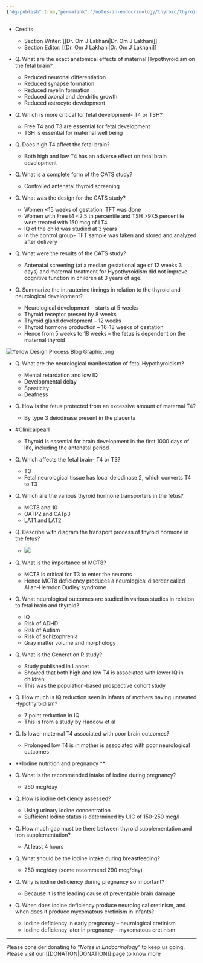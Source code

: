 ```yaml
---
{"dg-publish":true,"permalink":"/notes-in-endocrinology/thyroid/thyroid-disorders-in-pregnancy/3-maternal-thyroid-function-and-the-fetal-brain-development/"}
---
```


-  Credits
    - Section Writer: [[Dr. Om J Lakhani\|Dr. Om J Lakhani]]
    - Section Editor: [[Dr. Om J Lakhani\|Dr. Om J Lakhani]]


- Q. What are the exact anatomical effects of maternal Hypothyroidism on the fetal brain?
    - Reduced neuronal differentiation
    - Reduced synapse formation
    - Reduced myelin formation
    - Reduced axonal and dendritic growth
    - Reduced astrocyte development


- Q. Which is more critical for fetal development- T4 or TSH?
    - Free T4 and T3 are essential for fetal development
    - TSH is essential for maternal well being


- Q. Does high T4 affect the fetal brain?
    - Both high and low T4 has an adverse effect on fetal brain development


- Q. What is a complete form of the CATS study?
    - Controlled antenatal thyroid screening


- Q. What was the design for the CATS study?
    - Women <15 weeks of gestation  TFT was done
    - Women with Free t4 <2.5 th percentile and TSH >97.5 percentile were treated with 150 mcg of LT4
    - IQ of the child was studied at 3 years
    - In the control group- TFT sample was taken and stored and analyzed after delivery


- Q. What were the results of the CATS study?
    - Antenatal screening (at a median gestational age of 12 weeks 3 days) and maternal treatment for Hypothyroidism did not improve cognitive function in children at 3 years of age.


- Q. Summarize the intrauterine timings in relation to the thyroid and neurological development?
    - Neurological development – starts at 5 weeks
    - Thyroid receptor present by 8 weeks
    - Thyroid gland development – 12 weeks
    - Thyroid hormone production – 16-18 weeks of gestation
    - Hence from 5 weeks to 18 weeks – the fetus is dependent on the maternal thyroid

![Yellow Design Process Blog Graphic.png](/img/user/attachments/Yellow%20Design%20Process%20Blog%20Graphic.png)


- Q. What are the neurological manifestation of fetal Hypothyroidism?
    - Mental retardation and low IQ
    - Developmental delay
    - Spasticity
    - Deafness


- Q. How is the fetus protected from an excessive amount of maternal T4?
    - By type 3 deiodinase present in the placenta


- #Clinicalpearl
    - Thyroid is essential for brain development in the first 1000 days of life, including the antenatal period


- Q. Which affects the fetal brain- T4 or T3?
    - T3
    - Fetal neurological tissue has local deiodinase 2, which converts T4 to T3


- Q. Which are the various thyroid hormone transporters in the fetus?
    - MCT8 and 10
    - OATP2 and OATp3
    - LAT1 and LAT2


- Q. Describe with diagram the transport process of thyroid hormone in the fetus?
    - ![](https://firebasestorage.googleapis.com/v0/b/firescript-577a2.appspot.com/o/imgs%2Fapp%2FMedical_learning%2Fe8OagNsbhF.png?alt=media&token=90060880-04cd-4364-b0ec-d4e8e3fd827c)


- Q. What is the importance of MCT8?
    - MCT8 is critical for T3 to enter the neurons
    - Hence MCT8 deficiency produces a neurological disorder called Allan-Herndon Dudley syndrome


- Q. What neurological outcomes are studied in various studies in relation to fetal brain and thyroid?
    - IQ
    - Risk of ADHD
    - Risk of Autism
    - Risk of schizophrenia
    - Gray matter volume and morphology


- Q. What is the Generation R study?
    - Study published in Lancet
    - Showed that both high and low T4 is associated with lower IQ in children
    - This was the population-based prospective cohort study


- Q. How much is IQ reduction seen in infants of mothers having untreated Hypothyroidism?
    - 7 point reduction in IQ
    - This is from a study by Haddow et al


- Q. Is lower maternal T4 associated with poor brain outcomes?
    - Prolonged low T4 is in mother is associated with poor neurological outcomes


- **Iodine nutrition and pregnancy **


- Q. What is the recommended intake of iodine during pregnancy?
    - 250 mcg/day


- Q. How is iodine deficiency assessed?
    - Using urinary iodine concentration
    - Sufficient iodine status is determined by UIC of 150-250 mcg/l


- Q. How much gap must be there between thyroid supplementation and iron supplementation?
    - At least 4 hours


- Q. What should be the iodine intake during breastfeeding?
    - 250 mcg/day (some recommend 290 mcg/day)


- Q. Why is iodine deficiency during pregnancy so important?
    - Because it is the leading cause of preventable brain damage


- Q. When does iodine deficiency produce neurological cretinism, and when does it produce myxomatous cretinism in infants?
    - Iodine deficiency in early pregnancy – neurological cretinism
    - Iodine deficiency later in pregnancy – myxomatous cretinism


----

Please consider donating to *"Notes in Endocrinology"* to keep us going. Please visit our [[DONATION\|DONATION]] page to know more